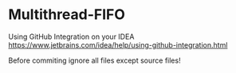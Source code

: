 # Multithread-FIFO


Using GitHub Integration on your IDEA
https://www.jetbrains.com/idea/help/using-github-integration.html

Before commiting ignore all files except source files!

